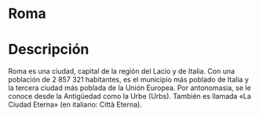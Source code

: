 # Roma

# Descripción
Roma es una ciudad, capital de la región del Lacio y de Italia. Con una población de 2 857 321 habitantes,
es el municipio más poblado de Italia y la tercera ciudad más poblada de la Unión Europea.
Por antonomasia, se le conoce desde la Antigüedad como la Urbe (Urbs). También es llamada «La Ciudad Eterna» (en italiano: Città Eterna).

